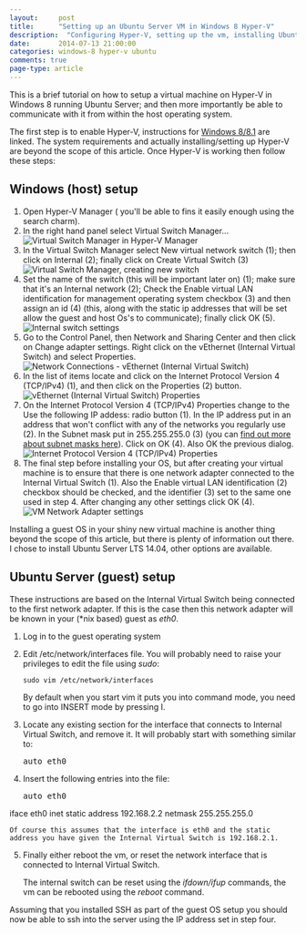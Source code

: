 ```yaml
---
layout: 	post
title:  	"Setting up an Ubuntu Server VM in Windows 8 Hyper-V"
description:  "Configuring Hyper-V, setting up the vm, installing Ubuntu Server, and finally configuring the server."
date:   	2014-07-13 21:00:00
categories: windows-8 hyper-v ubuntu
comments: true
page-type: article
---
```

This is a brief tutorial on how to setup a virtual machine on Hyper-V in Windows 8 running Ubuntu Server; and then more importantly be able to communicate with it from within the host operating system.

The first step is to enable Hyper-V, instructions for [Windows 8/8.1][win-81-hyperv-ins] are linked. The system requirements and actually installing/setting up Hyper-V are beyond the scope of this article. Once Hyper-V is working then follow these steps:

Windows (host) setup
--------------------

1. Open Hyper-V Manager ( you'll be able to fins it easily enough using the search charm).
2. In the right hand panel select Virtual Switch Manager...
![Virtual Switch Manager in Hyper-V Manager][hyperv-mgr-vsm]
3. In the Virtual Switch Manager select New virtual network switch (1); then click on Internal (2); finally click on Create Virtual Switch (3)
![Virtual Switch Manager, creating new switch][virt-switch-create]
4. Set the name of the switch (this will be important later on) (1); make sure that it's an Internal network (2); Check the Enable virtual LAN identification for management operating system checkbox (3) and then assign an id (4) (this, along with the static ip addresses that will be set allow the guest and host Os's to communicate); finally click OK (5).
![Internal switch settings][int-switch-setting]
5. Go to the Control Panel, then Network and Sharing Center and then click on Change adapter settings. Right click on the vEthernet (Internal Virtual Switch) and select Properties.
![Network Connections - vEthernet (Internal Virtual Switch)][veth-int-virt-switch]
6. In the list of items locate and click on the Internet Protocol Version 4 (TCP/IPv4) (1), and then click on the Properties (2) button.
![vEthernet (Internal Virtual Switch) Properties][veth-properties]
7. On the Internet Protocol Version 4 (TCP/IPv4) Properties change to the Use the following IP addess: radio button (1). In the IP address put in an address that won't conflict with any of the networks you regularly use (2). In the Subnet mask put in 255.255.255.0 (3) (you can [find out more about subnet masks here][subnet-masks]). Click on OK (4). Also OK the previous dialog.
![Internet Protocol Version 4 (TCP/IPv4) Properties][ipv4-properties]
8. The final step before installing your OS, but after creating your virtual machine is to ensure that there is one network adapter connected to the Internal Virtual Switch (1). Also the Enable virtual LAN identification (2) checkbox should be checked, and the identifier (3) set to the same one used in step 4. After changing any other settings click OK (4).
![VM Network Adapter settings][vm-network-adapter]

Installing a guest OS in your shiny new virtual machine is another thing beyond the scope of this article, but there is plenty of information out there. I chose to install Ubuntu Server LTS 14.04, other options are available.

Ubuntu Server (guest) setup
---------------------------

These instructions are based on the Internal Virtual Switch being connected to the first network adapter. If this is the case then this network adapter will be known in your (\*nix based) guest as *eth0*.

1. Log in to the guest operating system
2. Edit /etc/network/interfaces file. You will probably need to raise your privileges to edit the file using *sudo*:

    <div class="highlight"><pre><code class="bash">sudo vim /etc/network/interfaces</code></pre></div>

    By default when you start vim it puts you into command mode, you need to go into INSERT mode by pressing I.

3. Locate any existing section for the interface that connects to Internal Virtual Switch, and remove it. It will probably start with something similar to:

    <pre>auto eth0</pre>

4. Insert the following entries into the file:

    <pre>auto eth0
iface eth0 inet static
        address 192.168.2.2
        netmask 255.255.255.0</pre>

	Of course this assumes that the interface is eth0 and the static address you have given the Internal Virtual Switch is 192.168.2.1.

5. Finally either reboot the vm, or reset the network interface that is connected to Internal Virtual Switch.

    The internal switch can be reset using the *ifdown/ifup* commands, the vm can be rebooted using the *reboot* command.

Assuming that you installed SSH as part of the guest OS setup you should now be able to ssh into the server using the IP address set in step four.

[win-81-hyperv-ins]:	http://windows.microsoft.com/en-gb/windows-8/hyper-v-run-virtual-machines
[hyperv-mgr-vsm]:		/assets/2014-07-13-hyperv-mgr-vsm.png
[virt-switch-create]:	/assets/2014-07-13-vsm-new-internal.png
[int-switch-setting]:	/assets/2014-07-13-internal-switch-settings.png
[veth-int-virt-switch]:	/assets/2014-07-13-net-conn-veth.png
[veth-properties]:		/assets/2014-07-13-veth-properties.png
[subnet-masks]:			http://support.microsoft.com/kb/164015
[ipv4-properties]:		/assets/2014-07-13-ipv4-properties.png
[vm-network-adapter]:	/assets/2014-07-13-vm-network-adapter.png
